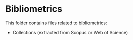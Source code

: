 # Bibliometrics

This folder contains files related to bibliometrics:
- Collections (extracted from Scopus or Web of Science)

